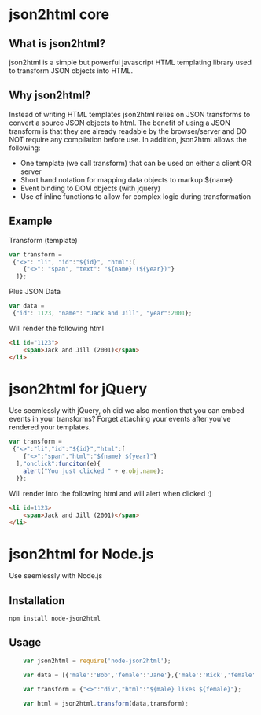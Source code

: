 json2html core
=========

What is json2html?
------------------
json2html is a simple but powerful javascript HTML templating library used to transform JSON objects into HTML. 

Why json2html?
--------------
Instead of writing HTML templates json2html relies on JSON transforms to convert a source JSON objects to html.  The benefit of using a JSON transform is that they are already readable by the browser/server and DO NOT require any compilation before use.   In addition, json2html allows the following:

+	One template (we call transform) that can be used on either a client OR server
+	Short hand notation for mapping data objects to markup ${name}
+	Event binding to DOM objects (with jquery)
+	Use of inline functions to allow for complex logic during transformation 

Example
--------------
Transform (template)
```javascript
var transform = 
 {"<>": "li", "id":"${id}", "html":[
	{"<>": "span", "text": "${name} (${year})"}
  ]};		
```
Plus JSON Data
```javascript
var data = 
 {"id": 1123, "name": "Jack and Jill", "year":2001};		
```

Will render the following html

```html
<li id="1123">
	<span>Jack and Jill (2001)</span>
</li>	
```

json2html for jQuery
=========
Use seemlessly with jQuery, oh did we also mention that you can embed events in your transforms?  Forget attaching your events after you've rendered your templates.

```javascript
var transform = 
 {"<>":"li","id":"${id}","html":[
	{"<>":"span","html":"${name} ${year}"}
  ],"onclick":funciton(e){
	alert("You just clicked " + e.obj.name);
  }};		
```
Will render into the following html and will alert when clicked :)

```html
<li id=1123>
	<span>Jack and Jill (2001)</span>
</li>	
```

json2html for Node.js
=========
Use seemlessly with Node.js

Installation
------------

	npm install node-json2html


Usage
-----
```javascript
	var json2html = require('node-json2html');

	var data = [{'male':'Bob','female':'Jane'},{'male':'Rick','female':'Ann'}];

	var transform = {"<>":"div","html":"${male} likes ${female}"};
        
	var html = json2html.transform(data,transform);
```



